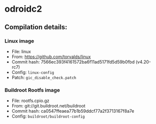 <!--
     Copyright 2019, Data61, CSIRO (ABN 41 687 119 230)

     SPDX-License-Identifier: CC-BY-SA-4.0
-->

# odroidc2
## Compilation details:
### Linux image
* File: linux
* From: https://github.com/torvalds/linux
* Commit hash: 7566ec393f4161572ba6f11ad5171fd5d59b0fbd (v4.20-rc7)
* Config: `linux-config`
* Patch: `gic_disable_check.patch`

### Buildroot Rootfs image
* File: rootfs.cpio.gz
* From: git://git.buildroot.net/buildroot
* Commit hash: ca0547ffeaea77b1b59ddcf77a2f3713167f8a7e
* Config: `buildroot/buildroot-config`
